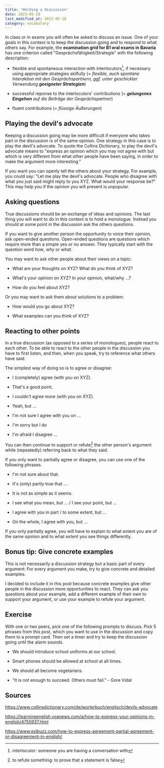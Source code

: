 ```yaml
---
title: 'Holding a discussion'
date: 2023-05-18
last_modified_at: 2023-05-18
category: vocabulary
---
```


In class or in exams you will often be asked to discuss an issue. One of your
goals in this context is to keep the discussion going and to respond to what
others say. For example, the **examination grid for B1 oral exams in Bavaria**
has one criterion called "Gesprächsfähigkeit/Strategie" with the following
description:

- flexible and spontaneous interaction with interlocutors[^interlocutor], if
necessary using appropriate strategies skilfully (= _flexible, auch spontane
Interaktion mit den Gesprächspartnern, ggf. unter geschickter Verwendung
**geeigneter Strategien**_)

- successful reponse to the interlocutors' contributions (= _**gelungenes
Eingehen** auf die Beiträge der Gesprächspartner_)

- fluent contributions (= _flüssige Äußerungen_)

## Playing the devil's advocate

Keeping a discussion going may be more difficult if everyone who takes part in
the discussion is of the same opinion. One strategy in this case is to play the
devil's advocate. To quote the Collins Dictionary, to play the devil's advocate
means to "express an opinion which you may not agree with but which is very
different from what other people have been saying, in order to make the
argument more interesting."

If you want you can openly tell the others about your strategy. For example,
you could say: "Let me play the devil's advocate. People who disagree with what
you just said might reply to you XYZ. What would your response be?" This may
help you if the opinion you will present is unpopular.

## Asking questions

True discussions should be an exchange of ideas and opinions. The last thing
you will want to do in this context is to hold a monologue. Instead you should
at some point in the discussion ask the others questions.

If you want to give another person the opportunity to voice their opinion, ask
open-ended questions. Open-ended questions are questions which require more
than a simple yes or no answer. They typically start with the question word
_how_, _why_ or _what_.

You may want to ask other people about their views on a topic:

- What are your thoughts on XYZ? What do you think of XYZ?

- What's your opinion on XYZ? In your opinion, what/why ...?

- How do you feel about XYZ?

Or you may want to ask them about solutions to a problem:

- How would you go about XYZ?

- What examples can you think of XYZ?

## Reacting to other points

In a true discussion (as opposed to a series of monologues), people react to
each other. To be able to react to the other people in the discussion you have
to first listen, and then, when you speak, try to reference what others have
said.

The simplest way of doing so is to agree or disagree:

- I (completely) agree (with you on XYZ).

- That's a good point.

- I couldn't agree more (with you on XYZ).

- Yeah, but ...

- I'm not sure I agree with you on ...

- I'm sorry but I do

- I'm afraid I disagree ...

You can then continue to support or refute[^refute] the other person's argument
while (repeatedly) referring back to what they said.

If you only want to partially agree or disagree, you can use one of the
following phrases.

- I'm not sure about that.

- It's (only) partly true that ...

- It is not as simple as it seems.

- I see what you mean, but ... / I see your point, but ...

- I agree with you in part / to some extent, but ...

- On the whole, I agree with you, but ...

If you only partially agree, you will have to explain to what extent you are of
the same opinion and to what extent you see things differently.

## Bonus tip: Give concrete examples

This is not necessarily a discussion strategy but a basic part of every
argument: For every argument you make, try to give concrete and detailed
examples.

I decided to include it in this post because concrete examples give other
people in the discussion more opportunities to react. They can ask you
questions about your example, add a different example of their own to support
your argument, or use your example to refute your argument.

## Exercise

With one or two peers, pick one of the following prompts to discuss. Pick 5
phrases from this post, which you want to use in the discussion and copy them
to a prompt card. Then set a timer and try to keep the discussion going until
the alarm sounds.

- We should introduce school uniforms at our school.

- Smart phones should be allowed at school at all times.

- We should all become vegetarians.

- "It is not enough to succeed. Others must fail." - Gore Vidal

## Sources

<https://www.collinsdictionary.com/de/worterbuch/englisch/devils-advocate>

<https://learningenglish.voanews.com/a/how-to-express-your-opinions-in-english/4755937.html>

<https://www.eslbuzz.com/how-to-express-agreement-partial-agreement-or-disagreement-in-english/>

[^interlocutor]: interlocutor: someone you are having a conversation with

[^refute]: to refute something: to prove that a statement is false
